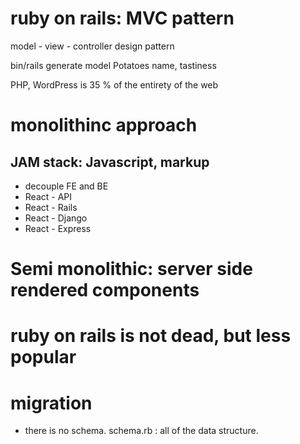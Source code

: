 # ruby on rails: MVC pattern

model - view - controller design pattern

bin/rails generate model Potatoes name, tastiness

PHP, WordPress is 35 % of the entirety of the web

# monolithinc approach

## JAM stack: Javascript, markup

- decouple FE and BE
- React - API
- React - Rails
- React - Django
- React - Express

# Semi monolithic: server side rendered components

# ruby on rails is not dead, but less popular

# migration
- there is no schema. 
schema.rb : all of the data structure.
